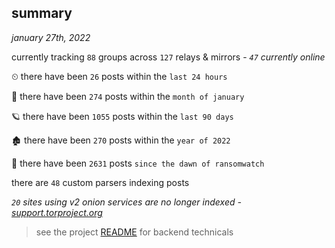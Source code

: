 
## summary
_january 27th, 2022_

currently tracking `88` groups across `127` relays & mirrors - _`47` currently online_

⏲ there have been `26` posts within the `last 24 hours`

🦈 there have been `274` posts within the `month of january`

🪐 there have been `1055` posts within the `last 90 days`

🏚 there have been `270` posts within the `year of 2022`

🦕 there have been `2631` posts `since the dawn of ransomwatch`

there are `48` custom parsers indexing posts

_`20` sites using v2 onion services are no longer indexed - [support.torproject.org](https://support.torproject.org/onionservices/v2-deprecation/)_

> see the project [README](https://github.com/thetanz/ransomwatch#ransomwatch--) for backend technicals
